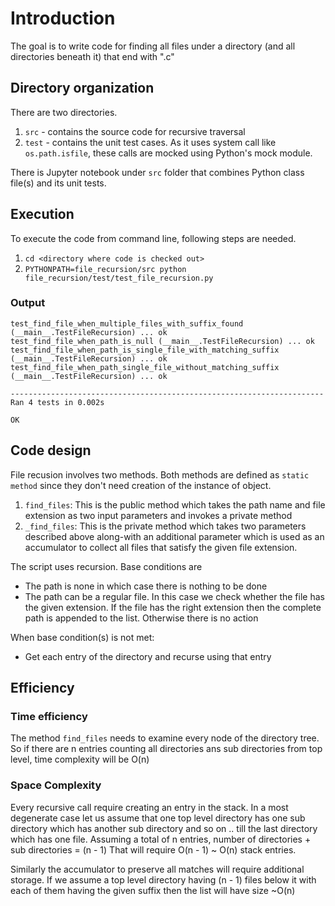 
# Introduction

The goal is to write code for finding all files under a directory (and all directories beneath it) that end with ".c"

## Directory organization

There are two directories. 
1. `src` - contains the source code for recursive traversal
2. `test` - contains the unit test cases. As it uses system call like `os.path.isfile`, these calls are mocked using Python's mock module.

There is Jupyter notebook under `src` folder that combines Python class file(s) and its unit tests.

## Execution

To execute the code from command line, following steps are needed.

1. `cd <directory where code is checked out>`
2. `PYTHONPATH=file_recursion/src python file_recursion/test/test_file_recursion.py`

### Output

```
test_find_file_when_multiple_files_with_suffix_found (__main__.TestFileRecursion) ... ok
test_find_file_when_path_is_null (__main__.TestFileRecursion) ... ok
test_find_file_when_path_is_single_file_with_matching_suffix (__main__.TestFileRecursion) ... ok
test_find_file_when_path_single_file_without_matching_suffix (__main__.TestFileRecursion) ... ok

----------------------------------------------------------------------
Ran 4 tests in 0.002s

OK
```

## Code design

File recusion involves two methods. Both methods are defined as `static method` since they don't need creation of the instance of object.

1. `find_files`: This is the public method which takes the path name and file extension as two input parameters and invokes a private method
2. `_find_files`: This is the private method which takes two parameters described above along-with an additional parameter which is used as an accumulator to collect all files that satisfy the given file extension.

The script uses recursion. Base conditions are 

- The path is none in which case there is nothing to be done
- The path can be a regular file. In this case we check whether the file has the given extension. If the file has the right extension then the complete path is appended to the list. Otherwise there is no action

When base condition(s) is not met:
- Get each entry of the directory and recurse using that entry

## Efficiency

### Time efficiency

The method `find_files` needs to examine every node of the directory tree. So if there are n entries counting all directories ans sub directories from top level, time complexity will be O(n)

### Space Complexity

Every recursive call require creating an entry in the stack. In a most degenerate case let us assume that one top level directory has one sub directory which has another sub directory and so on .. till the last directory which has one file. Assuming a total of n entries, number of directories + sub directories = (n - 1) That will require O(n - 1) ~ O(n) stack entries.

Similarly the accumulator to preserve all matches will require additional storage. If we assume a top level directory having (n - 1) files below it with each of them having the given suffix then the list will have size ~O(n)

